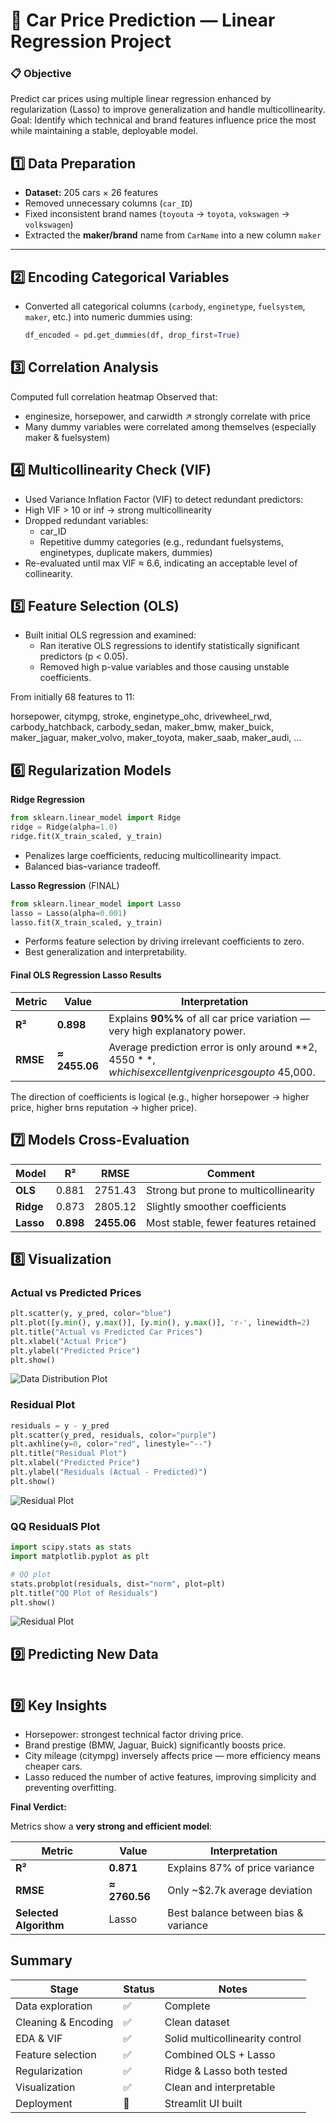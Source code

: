 # 🚗 Car Price Prediction — Linear Regression Project

### 📋 Objective
Predict car prices using multiple linear regression enhanced by regularization (Lasso) to improve generalization and handle multicollinearity.
Goal: Identify which technical and brand features influence price the most while maintaining a stable, deployable model.

## 1️⃣ Data Preparation

- **Dataset:** 205 cars × 26 features  
- Removed unnecessary columns (`car_ID`)
- Fixed inconsistent brand names (`toyouta` → `toyota`, `vokswagen` → `volkswagen`)
- Extracted the **maker/brand** name from `CarName` into a new column `maker`

---

## 2️⃣ Encoding Categorical Variables

- Converted all categorical columns (`carbody`, `enginetype`, `fuelsystem`, `maker`, etc.)
  into numeric dummies using:

  ```python
  df_encoded = pd.get_dummies(df, drop_first=True)


## 3️⃣ Correlation Analysis

Computed full correlation heatmap
Observed that:

 - enginesize, horsepower, and carwidth ↗ strongly correlate with price
 - Many dummy variables were correlated among themselves (especially maker & fuelsystem)

 ## 4️⃣ Multicollinearity Check (VIF)
- Used Variance Inflation Factor (VIF) to detect redundant predictors:
- High VIF > 10 or inf → strong multicollinearity
- Dropped redundant variables:
    - car_ID
    - Repetitive dummy categories (e.g., redundant fuelsystems, enginetypes, duplicate makers, dummies)
- Re-evaluated until max VIF ≈ 6.6, indicating an acceptable level of collinearity.

 ## 5️⃣ Feature Selection (OLS)
 - Built initial OLS regression and examined:
    - Ran iterative OLS regressions to identify statistically significant predictors (p < 0.05).
    - Removed high p-value variables and those causing unstable coefficients.

From initially 68 features to 11:

horsepower, citympg, stroke, enginetype_ohc, drivewheel_rwd, 
carbody_hatchback, carbody_sedan, maker_bmw, maker_buick, 
maker_jaguar, maker_volvo, maker_toyota, maker_saab, maker_audi, ...

 ## 6️⃣ Regularization Models

**Ridge Regression**
```python
from sklearn.linear_model import Ridge
ridge = Ridge(alpha=1.0)
ridge.fit(X_train_scaled, y_train)
```

- Penalizes large coefficients, reducing multicollinearity impact.
- Balanced bias–variance tradeoff.

**Lasso Regression** (FINAL)
```python
from sklearn.linear_model import Lasso
lasso = Lasso(alpha=0.001)
lasso.fit(X_train_scaled, y_train)
```
- Performs feature selection by driving irrelevant coefficients to zero.
- Best generalization and interpretability.

 #### Final OLS Regression Lasso Results

| Metric   | Value         | Interpretation                                                                                         |
| -------- | ------------- | ------------------------------------------------------------------------------------------------------ |
| **R²**   | **0.898**     | Explains **90%%** of all car price variation — very high explanatory power.                           |
| **RMSE** | **≈ 2455.06** | Average prediction error is only around **$2,4550**, which is excellent given prices go up to ~$45,000. |

The direction of coefficients is logical (e.g., higher horsepower → higher price, higher brns reputation → higher price).


 ## 7️⃣ Models Cross-Evaluation

 | Model     | R²        | RMSE        | Comment                               |
| --------- | --------- | ----------- | ------------------------------------- |
| **OLS**   | 0.881     | 2751.43     | Strong but prone to multicollinearity |
| **Ridge** | 0.873     | 2805.12     | Slightly smoother coefficients        |
| **Lasso** | **0.898** | **2455.06** | Most stable, fewer features retained  |


 ## 8️⃣ Visualization

### Actual vs Predicted Prices
```python
plt.scatter(y, y_pred, color="blue")
plt.plot([y.min(), y.max()], [y.min(), y.max()], 'r-', linewidth=2)
plt.title("Actual vs Predicted Car Prices")
plt.xlabel("Actual Price")
plt.ylabel("Predicted Price")
plt.show()
 ```
![Data Distribution Plot](images/data_plot.png)


 ### Residual Plot 
```python
residuals = y - y_pred
plt.scatter(y_pred, residuals, color="purple")
plt.axhline(y=0, color="red", linestyle="--")
plt.title("Residual Plot")
plt.xlabel("Predicted Price")
plt.ylabel("Residuals (Actual - Predicted)")
plt.show()
```
![Residual Plot ](images/residual_plot.png)


 ### QQ ResidualS Plot 
```python
import scipy.stats as stats
import matplotlib.pyplot as plt

# QQ plot
stats.probplot(residuals, dist="norm", plot=plt)
plt.title("QQ Plot of Residuals")
plt.show()
```
![Residual Plot ](images/qq_residuals_plot.png)


 ## 9️⃣ Predicting New Data
 
 ```python

 ```

  ## 9️⃣ Key Insights

- Horsepower: strongest technical factor driving price.
- Brand prestige (BMW, Jaguar, Buick) significantly boosts price.
- City mileage (citympg) inversely affects price — more efficiency means cheaper cars.
- Lasso reduced the number of active features, improving simplicity and preventing overfitting.


**Final Verdict:**

Metrics show a **very strong and efficient model**:

| Metric                 | Value         | Interpretation                       |
| ---------------------- | ------------- | ------------------------------------ |
| **R²**                 | **0.871**     | Explains 87% of price variance       |
| **RMSE**               | **≈ 2760.56** | Only ~$2.7k average deviation        |
| **Selected Algorithm** | Lasso         | Best balance between bias & variance |



## Summary
| Stage               | Status | Notes                           |
| ------------------- | ------ | ------------------------------- |
| Data exploration    | ✅      | Complete                        |
| Cleaning & Encoding | ✅      | Clean dataset                   |
| EDA & VIF           | ✅      | Solid multicollinearity control |
| Feature selection   | ✅      | Combined OLS + Lasso            |
| Regularization      | ✅      | Ridge & Lasso both tested       |
| Visualization       | ✅      | Clean and interpretable         |
| Deployment          | 🚀     | Streamlit UI built              |
